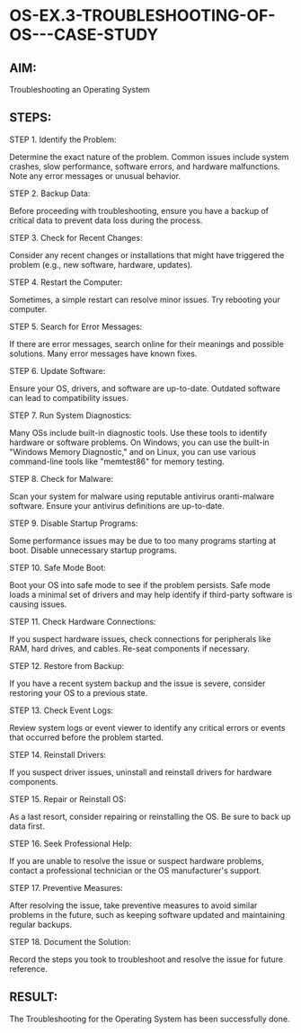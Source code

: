 # OS-EX.3-TROUBLESHOOTING-OF-OS---CASE-STUDY

## AIM:
Troubleshooting an Operating System

## STEPS:
STEP 1. Identify the Problem:

Determine the exact nature of the problem. Common issues include system crashes, slow performance, software errors, and hardware malfunctions. Note any error messages or unusual behavior.

STEP 2. Backup Data:

Before proceeding with troubleshooting, ensure you have a backup of critical data to prevent data loss during the process.

STEP 3. Check for Recent Changes:

Consider any recent changes or installations that might have triggered the problem (e.g., new software, hardware, updates).

STEP 4. Restart the Computer:

Sometimes, a simple restart can resolve minor issues. Try rebooting your computer.

STEP 5. Search for Error Messages:

If there are error messages, search online for their meanings and possible solutions. Many error messages have known fixes.

STEP 6. Update Software:

Ensure your OS, drivers, and software are up-to-date. Outdated software can lead to compatibility issues.

STEP 7. Run System Diagnostics:

Many OSs include built-in diagnostic tools. Use these tools to identify hardware or software problems. On Windows, you can use the built-in "Windows Memory Diagnostic," and on Linux, you can use various command-line tools like "memtest86" for memory testing.

STEP 8. Check for Malware:

Scan your system for malware using reputable antivirus oranti-malware software. Ensure your antivirus definitions are up-to-date.

STEP 9. Disable Startup Programs:

Some performance issues may be due to too many programs starting at boot. Disable unnecessary startup programs.

STEP 10. Safe Mode Boot:

Boot your OS into safe mode to see if the problem persists. Safe mode loads a minimal set of drivers and may help identify if third-party software is causing issues.

STEP 11. Check Hardware Connections:

If you suspect hardware issues, check connections for peripherals like RAM, hard drives, and cables. Re-seat components if necessary.

STEP 12. Restore from Backup:

If you have a recent system backup and the issue is severe, consider restoring your OS to a previous state.

STEP 13. Check Event Logs:

Review system logs or event viewer to identify any critical errors or events that occurred before the problem started.

STEP 14. Reinstall Drivers:

If you suspect driver issues, uninstall and reinstall drivers for hardware components.

STEP 15. Repair or Reinstall OS:

As a last resort, consider repairing or reinstalling the OS. Be sure to back up data first.

STEP 16. Seek Professional Help:

If you are unable to resolve the issue or suspect hardware problems, contact a professional technician or the OS manufacturer's support.

STEP 17. Preventive Measures:

After resolving the issue, take preventive measures to avoid similar problems in the future, such as keeping software updated and maintaining regular backups.

STEP 18. Document the Solution:

Record the steps you took to troubleshoot and resolve the issue for future reference.



## RESULT:
The Troubleshooting for the Operating System has been successfully done.
